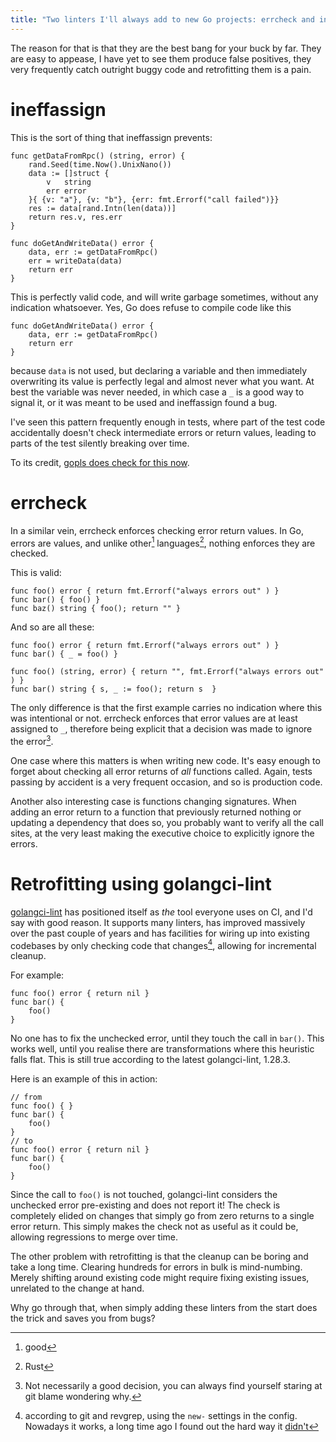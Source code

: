 ```yaml
---
title: "Two linters I'll always add to new Go projects: errcheck and ineffassign"
---
```


The reason for that is that they are the best bang for your buck by far. They are easy to appease, I have yet to see them produce false positives, they very frequently catch outright buggy code and retrofitting them is a pain.

# ineffassign

This is the sort of thing that ineffassign prevents:

    func getDataFromRpc() (string, error) {
        rand.Seed(time.Now().UnixNano())
	    data := []struct {
		    v   string
		    err error
	    }{ {v: "a"}, {v: "b"}, {err: fmt.Errorf("call failed")}}
        res := data[rand.Intn(len(data))]
        return res.v, res.err
    }

    func doGetAndWriteData() error {
        data, err := getDataFromRpc()
        err = writeData(data)
        return err
    }

This is perfectly valid code, and will write garbage sometimes, without any indication whatsoever. Yes, Go does refuse to compile code like this


    func doGetAndWriteData() error {
        data, err := getDataFromRpc()
        return err
    }

because `data` is not used, but declaring a variable and then immediately overwriting its value is perfectly legal and almost never what you want. At best the variable was never needed, in which case a `_` is a good way to signal it, or it was meant to be used and ineffassign found a bug.

I've seen this pattern frequently enough in tests, where part of the test code accidentally doesn't check intermediate errors or return values, leading to parts of the test silently breaking over time.

To its credit, [gopls does check for this now](https://github.com/golang/tools/blob/master/gopls/doc/analyzers.md#assign).

# errcheck

In a similar vein, errcheck enforces checking error return values. In Go, errors are values, and unlike other[^1] languages[^2], nothing enforces they are checked.

This is valid:


    func foo() error { return fmt.Errorf("always errors out" ) }
    func bar() { foo() }
    func baz() string { foo(); return "" }


And so are all these:

    func foo() error { return fmt.Errorf("always errors out" ) }
    func bar() { _ = foo() }

    func foo() (string, error) { return "", fmt.Errorf("always errors out" ) }
    func bar() string { s, _ := foo(); return s  }

The only difference is that the first example carries no indication where this was intentional or not. errcheck enforces that error values are at least assigned to `_`, therefore being explicit that a decision was made to ignore the error[^3].

One case where this matters is when writing new code. It's easy enough to forget about checking all error returns of _all_ functions called. Again, tests passing by accident is a very frequent occasion, and so is production code.

Another also interesting case is functions changing signatures. When adding an error return to a function that previously returned nothing or updating a dependency that does so, you probably want to verify all the call sites, at the very least making the executive choice to explicitly ignore the errors.

# Retrofitting using golangci-lint

[golangci-lint](https://github.com/golangci/golangci-lint) has positioned itself as _the_ tool everyone uses on CI, and I'd say with good reason. It supports many linters, has improved massively over the past couple of years and has facilities for wiring up into existing codebases by only checking code that changes[^4], allowing for incremental cleanup.

For example:

    func foo() error { return nil }
    func bar() {
        foo()
    }


No one has to fix the unchecked error, until they touch the call in `bar()`. This works well, until you realise there are transformations where this heuristic falls flat. This is still true according to the latest golangci-lint, 1.28.3.

Here is an example of this in action:

    // from
    func foo() { }
    func bar() {
        foo()
    }
    // to
    func foo() error { return nil }
    func bar() {
        foo()
    }

Since the call to `foo()` is not touched, golangci-lint considers the unchecked error pre-existing and does not report it! The check is completely elided on changes that simply go from zero returns to a single error return. This simply makes the check not as useful as it could be, allowing regressions to merge over time.

The other problem with retrofitting is that the cleanup can be boring and take a long time. Clearing hundreds for errors in bulk is mind-numbing. Merely shifting around existing code might require fixing existing issues, unrelated to the change at hand.

Why go through that, when simply adding these linters from the start does the trick and saves you from bugs?

[^1]: good

[^2]: Rust

[^3]: Not necessarily a good decision, you can always find yourself staring at git blame wondering why.

[^4]: according to git and revgrep, using the `new-` settings in the config. Nowadays it works, a long time ago I found out the hard way it [didn't](https://github.com/rski/revgrep/commit/47e4fa165a7e434ef295b6837621de2d4f9db6b1)

